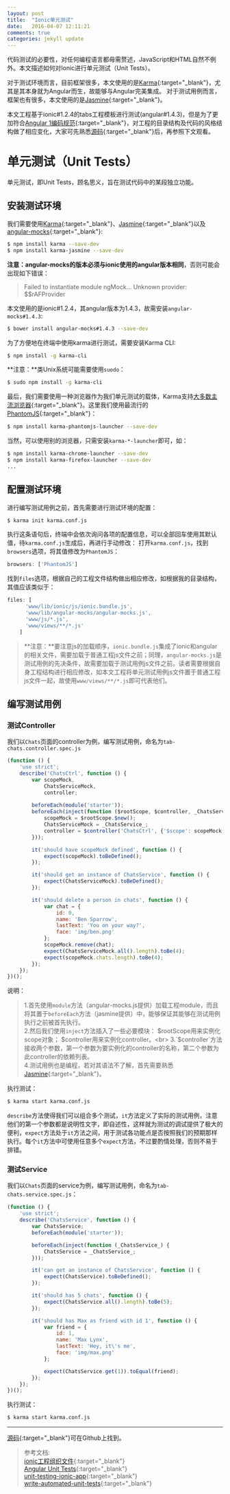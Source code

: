 ```yaml
---
layout: post
title:  "Ionic单元测试"
date:   2016-04-07 12:11:21
comments: true
categories: jekyll update
---
```

[karma-docs]: https://karma-runner.github.io
[Jasmine-docs]: http://jasmine.github.io/
[Angular1-style]: https://github.com/johnpapa/angular-styleguide/tree/master/a1/README.md
[source-code]: https://github.com/liuwenzhuang/IonicTestProjectTPL
[angular-mock]: https://docs.angularjs.org/guide/unit-testing#angular-mocks
[karma-browsers]: http://karma-runner.github.io/0.13/config/browsers.html
[PhantomJS]: http://phantomjs.org/
代码测试的必要性，对任何编程语言都毋需赘述，JavaScript和HTML自然不例外。本文描述如何对Ionic进行单元测试（Unit Tests）。

对于测试环境而言，目前框架很多，本文使用的是[Karma][karma-docs]{:target="_blank"}，尤其是其本身就为Angular而生，故能够与Angular完美集成。
对于测试用例而言，框架也有很多，本文使用的是[Jasmine][Jasmine-docs]{:target="_blank"}。

本文工程基于ionic#1.2.4的tabs工程模板进行测试(angular#1.4.3)，但是为了更加符合[Angular 1编码规范][Angular1-style]{:target="_blank"}，对工程的目录结构及代码的风格结构做了相应变化，大家可先熟悉[源码][source-code]{:target="_blank"}后，再参照下文观看。

单元测试（Unit Tests）
================
单元测试，即Unit Tests，顾名思义，旨在测试代码中的某段独立功能。

安装测试环境
----------------
我们需要使用[Karma][karma-docs]{:target="_blank"}、[Jasmine][Jasmine-docs]{:target="_blank"}以及[angular-mocks][angular-mock]{:target="_blank"}:

~~~ bash
$ npm install karma --save-dev
$ npm install karma-jasmine --save-dev
~~~
**注意：angular-mocks的版本必须与ionic使用的angular版本相同**，否则可能会出现如下错误：

> Failed to instantiate module ngMock... Unknown provider: $$rAFProvider

本文使用的是ionic#1.2.4，其angular版本为1.4.3，故需安装`angular-mocks#1.4.3`:

~~~bash
$ bower install angular-mocks#1.4.3 --save-dev
~~~

为了方便地在终端中使用karma进行测试，需要安装Karma CLI:

~~~ bash
$ npm install -g karma-cli
~~~

**注意：**类Unix系统可能需要使用`suodo`：

~~~ bash
$ sudo npm install -g karma-cli
~~~

最后，我们需要使用一种浏览器作为我们单元测试的载体，Karma支持[大多数主流浏览器][karma-browsers]{:target="_blank"}。这里我们使用最流行的[PhantomJS][PhantomJS]{:target="_blank"}：

~~~ bash
$ npm install karma-phantomjs-launcher --save-dev
~~~

当然，可以使用别的浏览器，只需安装`karma-*-launcher`即可，如：

~~~ bash
$ npm install karma-chrome-launcher --save-dev
$ npm install karma-firefox-launcher --save-dev
...
~~~

## 配置测试环境

进行编写测试用例之前，首先需要进行测试环境的配置：

~~~ bash
$ karma init karma.conf.js
~~~

执行这条语句后，终端中会依次询问各项的配置信息，可以全部回车使用其默认值，待`karma.conf.js`生成后，再进行手动修改：
打开`karma.conf.js`，找到`browsers`选项，将其值修改为`PhantomJS`：

~~~ javascript
browsers: ['PhantomJS']
~~~

找到`files`选项，根据自己的工程文件结构做出相应修改，如根据我的目录结构，其值应该类似于：

~~~ javascript
files: [
      'www/lib/ionic/js/ionic.bundle.js',
      'www/lib/angular-mocks/angular-mocks.js',
      'www/js/*.js',
      'www/views/**/*.js'
    ]
~~~

> **注意：**要注意js的加载顺序，`ionic.bundle.js`集成了ionic和angular的相关文件，需要加载于普通工程js文件之前；同理，`angular-mocks.js`是测试用例的先决条件，故需要加载于测试用例js文件之前。读者需要根据自身工程结构进行相应修改，如本文工程将单元测试用例js文件置于普通工程js文件一起，故使用`www/views/**/*.js`即可代表他们。


## 编写测试用例

### 测试Controller

我们以`Chats`页面的controller为例，编写测试用例，命名为`tab-chats.controller.spec.js`

~~~ javascript
(function () {
    'use strict';
    describe('ChatsCtrl', function () {
        var scopeMock,
            ChatsServiceMock,
            controller;
            
        beforeEach(module('starter'));
        beforeEach(inject(function ($rootScope, $controller, _ChatsService_) {
            scopeMock = $rootScope.$new();
            ChatsServiceMock = _ChatsService_;
            controller = $controller('ChatsCtrl', {'$scope': scopeMock, 'ChatsService': ChatsServiceMock});
        }));

        it('should have scopeMock defined', function () {
            expect(scopeMock).toBeDefined();
        });

        it('should get an instance of ChatsService', function () {
            expect(ChatsServiceMock).toBeDefined();
        });

        it('should delete a person in chats', function () {
            var chat = {
                id: 0,
                name: 'Ben Sparrow',
                lastText: 'You on your way?',
                face: 'img/ben.png'
            };
            scopeMock.remove(chat);
            expect(ChatsServiceMock.all().length).toBe(4);
            expect(scopeMock.chats.length).toBe(4);
        });
    });
})();
~~~

说明：

> 1.首先使用`module`方法（angular-mocks.js提供）加载工程module，而且将其置于`beforeEach`方法（jasmine提供）中，能够保证其能够在测试用例执行之前被首先执行。<br>
> 2.然后我们使用`inject`方法插入了一些必要模块：  \$rootScope用来实例化scope对象；  $controller用来实例化controller。<br>
> 3.`$controller`方法接收两个参数，第一个参数为要实例化的controller的名称，第二个参数为此controller的依赖列表。<br>
> 4.测试用例也是编程，若对其语法不了解，首先需要熟悉[Jasmine][Jasmine-docs]{:target="_blank"}。<br>

执行测试：

~~~ bash
$ karma start karma.conf.js
~~~

`describe`方法使得我们可以组合多个测试，`it`方法定义了实际的测试用例，注意他们的第一个参数都是说明性文字，即自述性，这样就为测试的调试提供了极大的便利，`expect`方法处于`it`方法之间，用于测试各功能点是否按照我们的预期那样执行。每个`it`方法中可使用任意多个`expect`方法，不过要酌情处理，否则不易于排错。

### 测试Service

我们以`Chats`页面的service为例，编写测试用例，命名为`tab-chats.service.spec.js`：

~~~ javascript
(function () {
    'use strict';
    describe('ChatsService', function () {
        var ChatsService;
        beforeEach(module('starter'));

        beforeEach(inject(function (_ChatsService_) {
            ChatsService = _ChatsService_;
        }));

        it('can get an instance of ChatsService', function () {
            expect(ChatsService).toBeDefined();
        });

        it('should has 5 chats', function () {
            expect(ChatsService.all().length).toBe(5);
        });

        it('should has Max as friend with id 1', function () {
            var friend = {
                id: 1,
                name: 'Max Lynx',
                lastText: 'Hey, it\'s me',
                face: 'img/max.png'
            };

            expect(ChatsService.get(1)).toEqual(friend);
        });
    });
})();
~~~
执行测试：

~~~ bash
$ karma start karma.conf.js
~~~


----------
[源码][source-code]{:target="_blank"}可在Github上找到。

> 参考文档:<br>
> [ionic工程组织文件][ionic-project-structure]{:target="_blank"}<br>
> [Angular Unit Tests][angular-unit-tests]{:target="_blank"}<br>
> [unit-testing-ionic-app][ionic-unit-tests]{:target="_blank"}<br>
> [write-automated-unit-tests][automated-unit-tests]{:target="_blank"}<br>

[ionic-project-structure]: http://blog.csdn.net/u010730126/article/details/49669765
[angular-unit-tests]: https://docs.angularjs.org/guide/unit-testing#angular-mocks
[ionic-unit-tests]: http://mcgivery.com/unit-testing-ionic-app/
[automated-unit-tests]: http://gonehybrid.com/how-to-write-automated-tests-for-your-ionic-app-part-2/